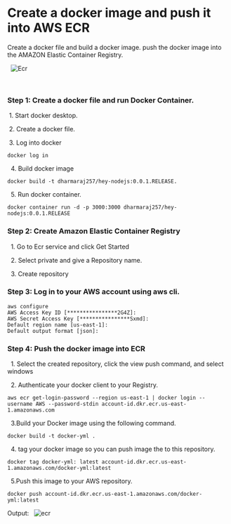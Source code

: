 
# Create a docker image and push it into AWS ECR

Create a docker file and build a docker image. push the docker image into the AMAZON Elastic Container Registry.
&nbsp;
&nbsp;

&nbsp;
![Ecr](https://github.com/dharmaraj257/Create-docker-image-and-push-into-AWS-ECR/assets/100831265/007822aa-7f79-4808-9dcc-723c7c2edb81)

&nbsp;
&nbsp;
### Step 1: Create a docker file and run Docker Container.

&nbsp;1. Start docker desktop.

&nbsp;2. Create a docker file.

&nbsp;3. Log into docker 

```
docker log in
```

&nbsp; 4. Build docker image
```
docker build -t dharmaraj257/hey-nodejs:0.0.1.RELEASE.
```
&nbsp; 5. Run docker container.
```
docker container run -d -p 3000:3000 dharmaraj257/hey-nodejs:0.0.1.RELEASE 
```
### Step 2: Create Amazon Elastic Container Registry

&nbsp; 1. Go to Ecr service and click Get Started 

&nbsp; 2. Select private and give a Repository name.

&nbsp; 3. Create repository

### Step 3: Log in to your AWS account using aws cli.
```
aws configure 
AWS Access Key ID [****************2G4Z]:
AWS Secret Access Key [****************Sxmd]:
Default region name [us-east-1]:
Default output format [json]: 
```

### Step 4: Push the docker image into ECR

&nbsp; 1. Select the created repository, click the view push command, and select windows 

&nbsp;  2. Authenticate your docker client to your Registry.
```
aws ecr get-login-password --region us-east-1 | docker login --username AWS --password-stdin account-id.dkr.ecr.us-east-1.amazonaws.com
``` 
&nbsp; 3.Build your Docker image using the following command. 
```
docker build -t docker-yml .
```
&nbsp; 4. tag your docker image so you can push image the to this repository.
```
docker tag docker-yml: latest account-id.dkr.ecr.us-east-1.amazonaws.com/docker-yml:latest
```
&nbsp; 5.Push this image to your AWS repository.
```
docker push account-id.dkr.ecr.us-east-1.amazonaws.com/docker-yml:latest 
```
Output:
&nbsp;
![ecr](https://github.com/dharmaraj257/Create-docker-image-and-push-into-AWS-ECR/assets/100831265/119b7f6b-be3c-49c7-a609-d4bd42171a7a)
